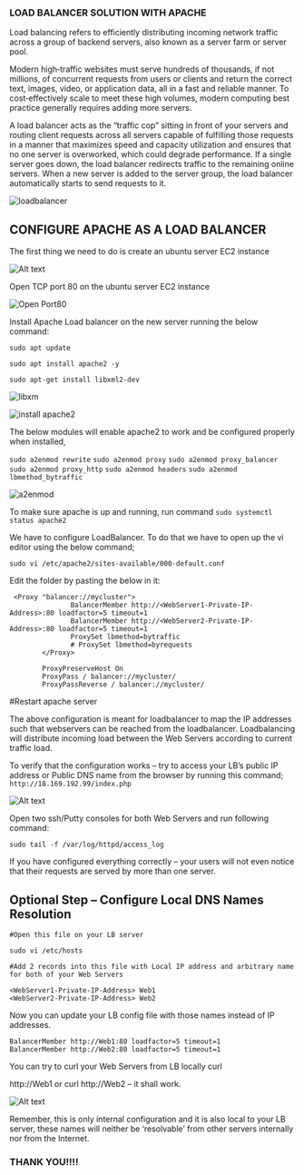 ### LOAD BALANCER SOLUTION WITH APACHE

Load balancing refers to efficiently distributing incoming network traffic across a group of backend servers, also known as a server farm or server pool.

Modern high‑traffic websites must serve hundreds of thousands, if not millions, of concurrent requests from users or clients and return the correct text, images, video, or application data, all in a fast and reliable manner. To cost‑effectively scale to meet these high volumes, modern computing best practice generally requires adding more servers.

A load balancer acts as the “traffic cop” sitting in front of your servers and routing client requests across all servers capable of fulfilling those requests in a manner that maximizes speed and capacity utilization and ensures that no one server is overworked, which could degrade performance. If a single server goes down, the load balancer redirects traffic to the remaining online servers. When a new server is added to the server group, the load balancer automatically starts to send requests to it.

![loadbalancer](what-is-load-balancing-diagram-NGINX-1024x518.png)

## CONFIGURE APACHE AS A LOAD BALANCER

The first thing we need to do is create an ubuntu server EC2 instance

![Alt text](createservers.png)

Open TCP port 80 on the ubuntu server EC2 instance 

![Open Port80](<port 80.png>)

Install Apache Load balancer on the new server running the below command:

`sudo apt update` 

`sudo apt install apache2 -y`

`sudo apt-get install libxml2-dev `

![libxm](installlibxlm2.png)

![install apache2](systemctlapache2.png)

The below modules will enable apache2 to work and be configured properly when installed,

`sudo a2enmod rewrite`
`sudo a2enmod proxy`
`sudo a2enmod proxy_balancer`
`sudo a2enmod proxy_http`
`sudo a2enmod headers`
`sudo a2enmod lbmethod_bytraffic`

![a2enmod](azenmod.png)

To make sure apache is up and running, run command `sudo systemctl status apache2`

We have to configure LoadBalancer. To do that we have to open up the vi editor using the below command;

`sudo vi /etc/apache2/sites-available/000-default.conf`

Edit the folder by pasting the below in it:

```
 <Proxy "balancer://mycluster">
               BalancerMember http://<WebServer1-Private-IP-Address>:80 loadfactor=5 timeout=1
               BalancerMember http://<WebServer2-Private-IP-Address>:80 loadfactor=5 timeout=1
               ProxySet lbmethod=bytraffic
               # ProxySet lbmethod=byrequests
        </Proxy>

        ProxyPreserveHost On
        ProxyPass / balancer://mycluster/
        ProxyPassReverse / balancer://mycluster/
```        
#Restart apache server

The above configuration is meant for loadbalancer to map the IP addresses such that webservers can be reached from the loadbalancer.
Loadbalancing will distribute incoming load between the Web Servers according to current traffic load.

To verify that the configuration works – try to access your LB’s public IP address or Public DNS name from the browser by running this command; `http://18.169.192.99/index.php`

![Alt text](<load balancer.png>)

Open two ssh/Putty consoles for both Web Servers and run following command:

`sudo tail -f /var/log/httpd/access_log`

If you have configured everything correctly – your users will not even notice that their requests are served by more than one server.

## Optional Step – Configure Local DNS Names Resolution

```
#Open this file on your LB server

sudo vi /etc/hosts

#Add 2 records into this file with Local IP address and arbitrary name for both of your Web Servers

<WebServer1-Private-IP-Address> Web1
<WebServer2-Private-IP-Address> Web2
```

Now you can update your LB config file with those names instead of IP addresses.

```
BalancerMember http://Web1:80 loadfactor=5 timeout=1
BalancerMember http://Web2:80 loadfactor=5 timeout=1
```


You can try to curl your Web Servers from LB locally curl

 http://Web1 or curl http://Web2 – it shall work.

![Alt text](httpweb4.png)

Remember, this is only internal configuration and it is also local to your LB server, these names will neither be ‘resolvable’ from other servers internally nor from the Internet.

### THANK YOU!!!!




